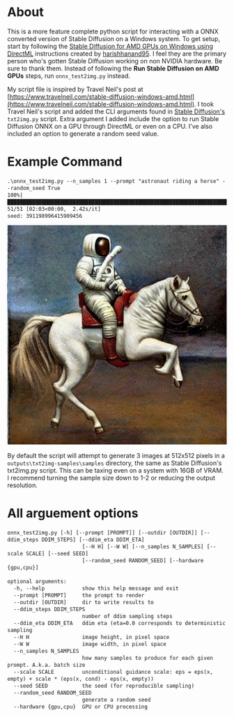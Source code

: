 # About
This is a more feature complete python script for interacting with a ONNX converted version of Stable Diffusion on a Windows system. To get setup, start by following the [Stable Diffusion for AMD GPUs on Windows using DirectML](https://gist.github.com/harishanand95/75f4515e6187a6aa3261af6ac6f61269) instructions created by [harishhanand95](https://gist.github.com/harishanand95). I feel they are the primary person who's gotten Stable Diffusion working on non NVIDIA hardware. Be sure to thank them. Instead of following the **Run Stable Diffusion on AMD GPUs** steps, run `onnx_test2img.py` instead.

My script file is inspired by Travel Neil's post at [https://www.travelneil.com/stable-diffusion-windows-amd.html](https://www.travelneil.com/stable-diffusion-windows-amd.html). I took Travel Neil's script and added the CLI arguments found in [Stable Diffusion's](https://github.com/CompVis/stable-diffusion/blob/main/scripts/txt2img.py) `txt2img.py` script. Extra argument I added include the option to run Stable Diffusion ONNX on a GPU through DirectML or even on a CPU. I've also included an option to generate a random seed value.

# Example Command
```
.\onnx_test2img.py --n_samples 1 --prompt "astronaut riding a horse" --random_seed True
100%|██████████████████████████████████████████████████████████████████████████████████| 51/51 [02:03<00:00,  2.42s/it]
seed: 391198996415909456
```
![astronaut riding a horse](/docs/astronaut_riding_a_horse.png)

By default the script will attempt to generate 3 images at 512x512 pixels in a `outputs\txt2img-samples\samples` directory, the same as Stable Diffusion's txt2img.py script. This can be taxing even on a system with 16GB of VRAM. I recommend turning the sample size down to 1-2 or reducing the output resolution.

# All arguement options
```
onnx_test2img.py [-h] [--prompt [PROMPT]] [--outdir [OUTDIR]] [--ddim_steps DDIM_STEPS] [--ddim_eta DDIM_ETA]
                        [--H H] [--W W] [--n_samples N_SAMPLES] [--scale SCALE] [--seed SEED]
                        [--random_seed RANDOM_SEED] [--hardware {gpu,cpu}]

optional arguments:
  -h, --help            show this help message and exit
  --prompt [PROMPT]     the prompt to render
  --outdir [OUTDIR]     dir to write results to
  --ddim_steps DDIM_STEPS
                        number of ddim sampling steps
  --ddim_eta DDIM_ETA   ddim eta (eta=0.0 corresponds to deterministic sampling
  --H H                 image height, in pixel space
  --W W                 image width, in pixel space
  --n_samples N_SAMPLES
                        how many samples to produce for each given prompt. A.k.a. batch size
  --scale SCALE         unconditional guidance scale: eps = eps(x, empty) + scale * (eps(x, cond) - eps(x, empty))
  --seed SEED           the seed (for reproducible sampling)
  --random_seed RANDOM_SEED
                        generate a random seed
  --hardware {gpu,cpu}  GPU or CPU processing
  ```
